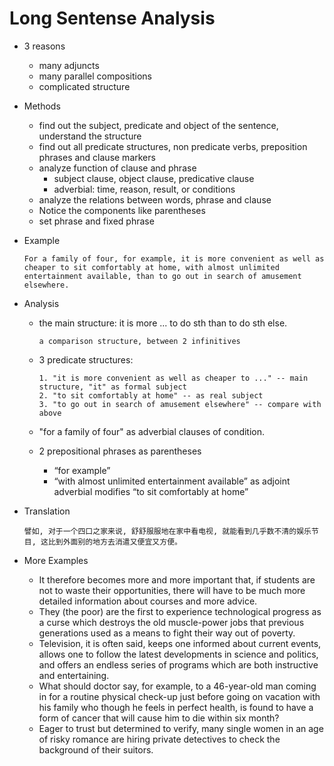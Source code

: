 # Long Sentense Analysis

*	3 reasons

	-	many adjuncts
	-	many parallel compositions
	-	complicated structure

*	Methods

	-	find out the subject, predicate and object of the sentence, understand the structure
	-	find out all predicate structures, non predicate verbs, preposition phrases and clause markers
	-	analyze function of clause and phrase
		-	subject clause, object clause, predicative clause  		
		-	adverbial: time, reason, result, or conditions 
	-	analyze the relations between words, phrase and clause
	-	Notice the components like parentheses 
	-	set phrase and fixed phrase
	
*	Example

		For a family of four, for example, it is more convenient as well as cheaper to sit comfortably at home, with almost unlimited entertainment available, than to go out in search of amusement elsewhere.

*	Analysis

	-	the main structure: it is more ... to do sth than to do sth else. 
	
			a comparison structure, between 2 infinitives

	-	3 predicate structures:
			
			1. "it is more convenient as well as cheaper to ..." -- main structure, "it" as formal subject
			2. "to sit comfortably at home" -- as real subject
			3. "to go out in search of amusement elsewhere" -- compare with above  

	-	"for a family of four" as adverbial clauses of condition.
	-	2 prepositional phrases as parentheses
		-	“for example”
		-	“with almost unlimited entertainment available” as adjoint adverbial modifies “to sit comfortably at home”

*	Translation

		譬如, 对于一个四口之家来说, 舒舒服服地在家中看电视, 就能看到几乎数不清的娱乐节目, 这比到外面别的地方去消遣又便宜又方便。

*	More Examples
	-	It therefore becomes more and more important that, if students are not to waste their opportunities, there will have to be much more detailed information about courses and more advice.
	-	They (the poor) are the first to experience technological progress as a curse which destroys the old muscle-power jobs that previous generations used as a means to fight their way out of poverty.
	-	Television, it is often said, keeps one informed about current events, allows one to follow the latest developments in science and politics, and offers an endless series of programs which are both instructive and entertaining.
	-	What should doctor say, for example, to a 46-year-old man coming in for a routine physical check-up just before going on vacation with his family who though he feels in perfect health, is found to have a form of cancer that will cause him to die within six month?
	-	Eager to trust but determined to verify, many single women in an age of risky romance are hiring private detectives to check the background of their suitors.
